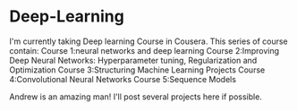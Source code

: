 # Deep-Learning
I'm currently taking Deep learning Course in Cousera. This series of course contain:
Course 1:neural networks and deep learning
Course 2:Improving Deep Neural Networks: Hyperparameter tuning, Regularization and Optimization
Course 3:Structuring Machine Learning Projects
Course 4:Convolutional Neural Networks
Course 5:Sequence Models

Andrew is an amazing man! I'll post several projects here if possible.
